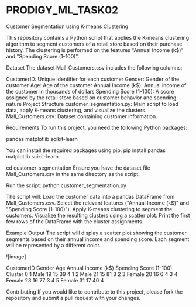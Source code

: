 # PRODIGY_ML_TASK02


Customer Segmentation using K-means Clustering

This repository contains a Python script that applies the K-means clustering algorithm to segment customers of a retail store based on their purchase history. The clustering is performed on the features "Annual Income (k$)" and "Spending Score (1-100)".

Dataset
The dataset Mall_Customers.csv includes the following columns:

CustomerID: Unique identifier for each customer
Gender: Gender of the customer
Age: Age of the customer
Annual Income (k$): Annual income of the customer in thousands of dollars
Spending Score (1-100): A score assigned by the retail store based on customer behavior and spending nature
Project Structure
customer_segmentation.py: Main script to load data, apply K-means clustering, and visualize the clusters.
Mall_Customers.csv: Dataset containing customer information.

Requirements
To run this project, you need the following Python packages:

pandas
matplotlib
scikit-learn

You can install the required packages using pip:
pip install pandas matplotlib scikit-learn

cd customer-segmentation
Ensure you have the dataset file Mall_Customers.csv in the same directory as the script.

Run the script:
python customer_segmentation.py

The script will:
Load the customer data into a pandas DataFrame from Mall_Customers.csv.
Select the relevant features ("Annual Income (k$)" and "Spending Score (1-100)").
Apply K-means clustering to segment the customers.
Visualize the resulting clusters using a scatter plot.
Print the first few rows of the DataFrame with the cluster assignments.

Example Output
The script will display a scatter plot showing the customer segments based on their annual income and spending score. Each segment will be represented by a different color.

 ![image]
 
   CustomerID  Gender  Age  Annual Income (k$)  Spending Score (1-100)  Cluster
0           1    Male   19                  15                      39        4
1           2    Male   21                  15                      81        3
2           3  Female   20                  16                       6        4
3           4  Female   23                  16                      77        3
4           5  Female   31                  17                      40        4


Contributing
If you would like to contribute to this project, please fork the repository and submit a pull request with your changes.
